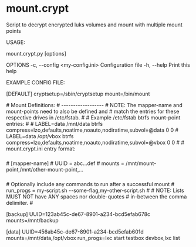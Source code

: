 # mount.crypt
Script to decrypt encrypted luks volumes and mount with multiple mount points

USAGE:

mount.crypt.py [options]

OPTIONS
    -c, --config <my-config.ini>     Configuration file
    -h, --help                    Print this help

EXAMPLE CONFIG FILE:

[DEFAULT]
cryptsetup=/sbin/cryptsetup
mount=/bin/mount

\# Mount Definitions:
\# ------------------
\# NOTE: The mapper-name and mount-points need to also be defined and
\# match the entries for these respective drives in /etc/fstab.
\# 
\# Example /etc/fstab btrfs mount-point entries:
\# 
\# LABEL=data      /mnt/data     btrfs     compress=lzo,defaults,noatime,noauto,nodiratime,subvol=@data  0       0
\# LABEL=data      /opt/vbox       btrfs     compress=lzo,defaults,noatime,noauto,nodiratime,subvol=@vbox 0       0
\# 
\# mount.crypt.ini entry format:
###
\# [mapper-name]
\# UUID = abc...def
\# mounts = /mnt/mount-point,/mnt/other-mount-point,...
###
\# Optionally include any commands to run after a successful mount
\# run_progs = my-script.sh --some-flag,my-other-script.sh
\# 
\# NOTE: Lists MUST NOT have ANY spaces nor double-quotes 
\# in-between the comma delimiter.
\# 

[backup]
UUID=123ab45c-de67-8901-a234-bcd5efab678c
mounts=/mnt/backup

[data]
UUID=456ab45c-de67-8901-a234-bcd5efab601d
mounts=/mnt/data,/opt/vbox
run_progs=lxc start testbox devbox,lxc list


